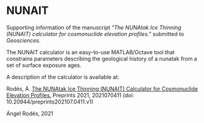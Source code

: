 # NUNAIT
Supporting information of the manuscript *"The NUNAtak Ice Thinning (NUNAIT) calculator for cosmonuclide elevation profiles."* submitted to *Geosciences*.

The NUNAIT calculator is an easy-to-use MATLAB/Octave tool that constrains parameters describing the geological history of a nunatak from a set of surface exposure ages.

A description of the calculator is available at:

Rodés, Á. [The NUNAtak Ice Thinning (NUNAIT) Calculator for Cosmonuclide Elevation Profiles.](https://www.preprints.org/manuscript/202107.0411) Preprints 2021, 2021070411 (doi: 10.20944/preprints202107.0411.v1)

Ángel Rodés, 2021

